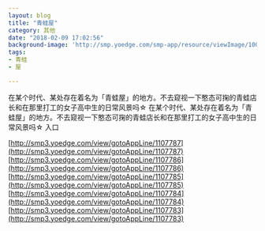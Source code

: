 ```yaml
---
layout: blog
title: "青蛙屋"
category: 其他
date: "2018-02-09 17:02:56"
background-image: 'http://smp.yoedge.com/smp-app/resource/viewImage/1003159appline.png'
tags:
- 青蛙
- 屋

---
```

在某个时代、某处存在着名为「青蛙屋」的地方。不去窥视一下憨态可掬的青蛙店长和在那里打工的女子高中生的日常风景吗☆
在某个时代、某处存在着名为「青蛙屋」的地方。不去窥视一下憨态可掬的青蛙店长和在那里打工的女子高中生的日常风景吗☆
入口

[http://smp3.yoedge.com/view/gotoAppLine/1107787](http://smp3.yoedge.com/view/gotoAppLine/1107787)
[http://smp3.yoedge.com/view/gotoAppLine/1107786](http://smp3.yoedge.com/view/gotoAppLine/1107786)
[http://smp3.yoedge.com/view/gotoAppLine/1107785](http://smp3.yoedge.com/view/gotoAppLine/1107785)
[http://smp3.yoedge.com/view/gotoAppLine/1107784](http://smp3.yoedge.com/view/gotoAppLine/1107784)
[http://smp3.yoedge.com/view/gotoAppLine/1107783](http://smp3.yoedge.com/view/gotoAppLine/1107783)

        
